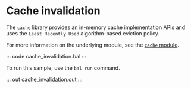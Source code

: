 # Cache invalidation

The `cache` library provides an in-memory cache implementation APIs and
uses the `Least Recently Used` algorithm-based eviction policy.

For more information on the underlying module, see the [`cache` module](https://lib.ballerina.io/ballerina/cache/latest/).

::: code cache_invalidation.bal :::

To run this sample, use the `bal run` command.

::: out cache_invalidation.out :::